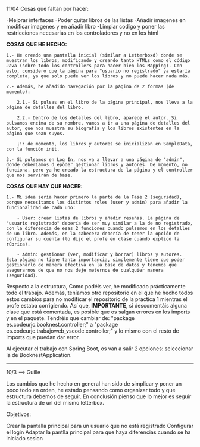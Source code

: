 11/04
Cosas que faltan por hacer:



-Mejorar interfaces 
-Poder quitar libros de las listas
-Añadir imagenes en modificar imagenes y en añadir libro
-Limpiar codigo y poner las restricciones necesarias en los controladores y no en los html





**COSAS QUE HE HECHO:**

    1.- He creado una pantalla inicial (similar a Letterboxd) donde se muestran los libros, modificando y creando tanto HTMLs como el código Java (sobre todo los controllers para hacer bien los Mapping). Con esto, considero que la página para "usuario no registrado" ya estaría completa, ya que solo puede ver los libros y no puede hacer nada más.

    2.- Además, he añadido navegación por la página de 2 formas (de momento):

        2.1.- Si pulsas en el libro de la página principal, nos lleva a la página de detalles del libro.

        2.2.- Dentro de los detalles del libro, aparece el autor. Si pulsamos encima de su nombre, vamos a ir a una página de detalles del autor, que nos muestra su biografía y los libros existentes en la página que sean suyos.

        ¡!: de momento, los libros y autores se inicializan en SampleData, con la función init.

    3.- Si pulsamos en Log In, nos va a llevar a una página de "admin", donde deberíamos d epoder gestionar libros y autores. De momento, no funciona, pero ya he creado la estructura de la página y el controller que nos servirán de base.


**COSAS QUE HAY QUE HACER:**

    1.- Mi idea sería hacer primero la parte de la Fase 2 (seguridad), porque necesitamos los distintos roles (user y admin) para añadir la funcionalidad de cada uno:

        - User: crear listas de libros y añadir reseñas. La página de "usuario registrado" debería de ser muy similar a la de no registrado, con la diferencia de esas 2 funciones cuando pulsemos en los detalles de un libro. Además, en la cabecera debería de tener la opción de configurar su cuenta (lo dijo el profe en clase cuando explicó la rúbrica).

        - Admin: gestionar (ver, modificar y borrar) libros y autores. Esta página no tiene tanta importancia, simplemente tiene que poder gestionarlo de manera efectiva en la base de datos y tenemos que asegurarnos de que no nos deje meternos de cualquier manera (seguridad).


Respecto a la estructura, Como podéis ver, he modificado prácticamente todo el trabajo. 
Además, teníamos otro repositorio en el que he hecho todos estos cambios para no modificar el repositorio de la práctica 1 mientras el profe estaba corrigiendo. Así que, **IMPORTANTE**, si descomentáis alguna clase que está comentada, es posible que os salgan errores en los imports y en el paquete. Tendréis que cambiar de: "package es.codeurjc.booknest.controller;" a "package es.codeurjc.trabajoweb_vscode.controller;" y lo mismo con el resto de imports que puedan dar error. 

Al ejecutar el trabajo con Spring Boot, os van a salir 2 opciones: seleccionar la de BooknestApplication.


------------------------------------------------------------------------------------------------------
10/3 --> Guille

Los cambios que he hecho en general han sido de simplicar y poner un poco todo en orden, he estado pensando como organizar todo y que estructura debemos de seguir. En conclusión pienso que lo mejor es seguir la estructura de url del mismo letterbox.

Objetivos:

Crear la pantalla principal para un usuario que no está registrado Configurar el login Adaptar la pantlla principal para que haya diferencias cuando se ha iniciado sesion